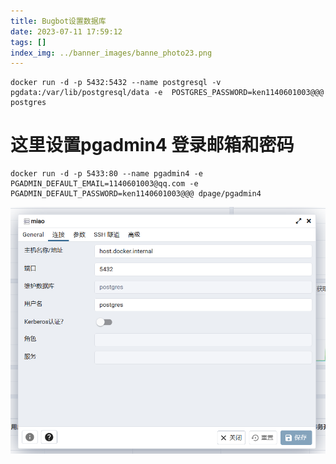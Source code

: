 ```yaml
---
title: Bugbot设置数据库
date: 2023-07-11 17:59:12
tags: []
index_img: ../banner_images/banne_photo23.png
---
```


```
docker run -d -p 5432:5432 --name postgresql -v pgdata:/var/lib/postgresql/data -e  POSTGRES_PASSWORD=ken1140601003@@@ postgres
```

# 这里设置pgadmin4 登录邮箱和密码


```
docker run -d -p 5433:80 --name pgadmin4 -e PGADMIN_DEFAULT_EMAIL=1140601003@qq.com -e PGADMIN_DEFAULT_PASSWORD=ken1140601003@@@ dpage/pgadmin4
```
![](../images/Pasted%20image%2020230706133521.png)

